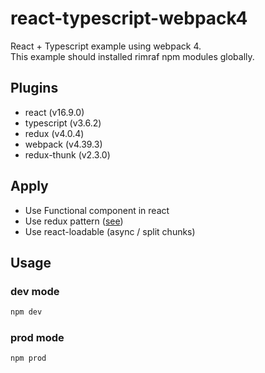 # react-typescript-webpack4

React + Typescript example using webpack 4.<br/>
This example should installed rimraf npm modules globally.

## Plugins
- react (v16.9.0)
- typescript (v3.6.2)
- redux (v4.0.4)
- webpack (v4.39.3)
- redux-thunk (v2.3.0)

## Apply
- Use Functional component in react
- Use redux pattern ([see](https://redux.js.org/recipes/usage-with-typescript))
- Use react-loadable (async / split chunks)

## Usage

### dev mode

```bash
npm dev
```

### prod mode

```bash
npm prod
```
